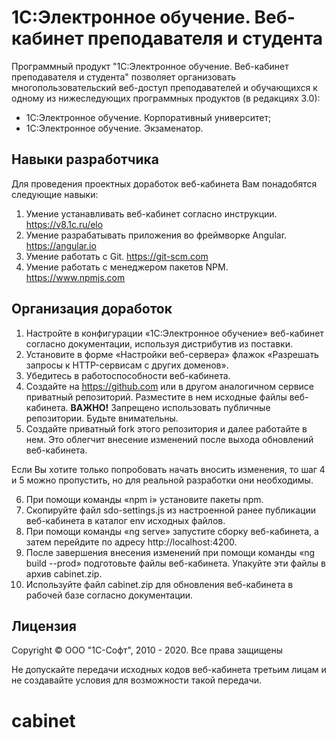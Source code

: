 # 1С:Электронное обучение. Веб-кабинет преподавателя и студента

Программный продукт "1С:Электронное обучение. Веб-кабинет преподавателя и студента" позволяет организовать многопользовательский веб-доступ преподавателей и обучающихся к одному из нижеследующих программных продуктов (в редакциях 3.0):

- 1С:Электронное обучение. Корпоративный университет;
- 1С:Электронное обучение. Экзаменатор.

##  Навыки разработчика

Для проведения проектных доработок веб-кабинета Вам понадобятся следующие навыки:
1.	Умение устанавливать веб-кабинет согласно инструкции. https://v8.1c.ru/elo
2.	Умение разрабатывать приложения во фреймворке Angular. https://angular.io
3.	Умение работать с Git. https://git-scm.com
4.	Умение работать с менеджером пакетов NPM. https://www.npmjs.com

## Организация доработок

1.	Настройте в конфигурации «1С:Электронное обучение» веб-кабинет согласно документации, используя дистрибутив из поставки.
2.	Установите в форме «Настройки веб-сервера» флажок «Разрешать запросы к HTTP-сервисам с других доменов».
3.	Убедитесь в работоспособности веб-кабинета.
4.	Создайте на https://github.com или в другом аналогичном сервисе приватный репозиторий. Разместите в нем исходные файлы веб-кабинета. **ВАЖНО!** Запрещено использовать публичные репозитории. Будьте внимательны.
5.	Создайте приватный fork этого репозитория и далее работайте в нем. Это облегчит внесение изменений после выхода обновлений веб-кабинета.

Если Вы хотите только попробовать начать вносить изменения, то шаг 4 и 5 можно пропустить, но для реальной разработки они необходимы.

6.	При помощи команды «npm i» установите пакеты npm.
7.	Скопируйте файл sdo-settings.js из настроенной ранее публикации веб-кабинета в каталог env исходных файлов.
8.	При помощи команды «ng serve» запустите сборку веб-кабинета, а затем перейдите по адресу  http://localhost:4200.
9.	После завершения внесения изменений при помощи команды «ng build --prod» подготовьте файлы веб-кабинета. Упакуйте эти файлы в архив cabinet.zip.
10.	Используйте файл cabinet.zip для обновления веб-кабинета в рабочей базе согласно документации.

## Лицензия

Copyright © ООО "1C-Софт", 2010 - 2020. Все права защищены

Не допускайте передачи исходных кодов веб-кабинета третьим лицам и не создавайте условия для возможности такой передачи.

# cabinet
